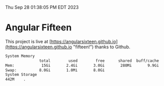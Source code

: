 Thu Sep 28 01:38:05 PM EDT 2023

# Angular Fifteen


This project is live at [https://angularsixteen.github.io](https://angularsixteen.github.io "fifteen!") thanks to Github.

```bash
System Memory
               total        used        free      shared  buff/cache   available
Mem:            15Gi       2.4Gi       3.0Gi       280Mi       9.9Gi        12Gi
Swap:          8.0Gi       1.0Mi       8.0Gi
System Storage
442M	.
```
```bash
